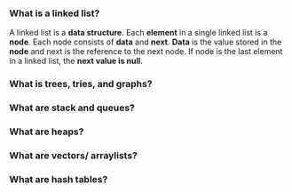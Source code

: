 ### What is a linked list?
A linked list is a **data structure**. Each **element** in a single linked list is a **node**. Each node consists of **data** and **next**.
**Data** is the value stored in the **node** and next is the reference to the next node. If node is the last element in a linked list, the **next value is null**.

### What is trees, tries, and graphs?

### What are stack and queues?

### What are heaps?

### What are vectors/ arraylists?

### What are hash tables?